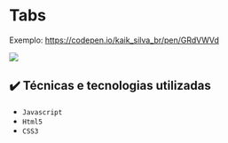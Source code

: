 <h1>
    Tabs 
</h1>

Exemplo: https://codepen.io/kaik_silva_br/pen/GRdVWVd

<img src="https://cdn.dasckup.com/main/assets/images/logo/tabs.png" />

## ✔️ Técnicas e tecnologias utilizadas

- ``Javascript``
- ``Html5``
- ``CSS3``
